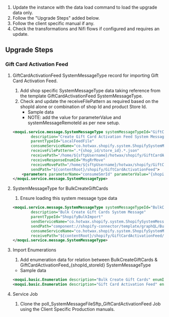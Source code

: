 1. Update the instance with the data load command to load the upgrade data only. 
2. Follow the "Upgrade Steps" added below. 
3. Follow the client specific manual if any. 
4. Check the transformations and Nifi flows if configured and requires an update.

## Upgrade Steps
### Gift Card Activation Feed
1. GiftCardActivationFeed SystemMessageType record for importing Gift Card Activation Feed.
   1. Add shop specific SystemMessageType data taking reference from the template GiftCardActivationFeed SystemMessageType.
   2. Check and update the receiveFilePattern as required based on the shopId alone or combination of shop Id and product Store Id.
       - Sample data
       - NOTE: add the value for parameterValue and systemMessageRemoteId as per new setup.
    ```xml
    <moqui.service.message.SystemMessageType systemMessageTypeId="GiftCardActivationFeed_{shopId_storeId}"
            description="Create Gift Card Activation Feed System Message"
            parentTypeId="LocalFeedFile"
            consumeServiceName="co.hotwax.shopify.system.ShopifySystemMessageServices.consume#GraphQLBulkImportFeed"
            receiveFilePattern=".*{shop_id/store_id}.*.json" 
            receivePath="/home/${sftpUsername}/hotwax/shopify/GiftCardActivationFeed"
            receiveResponseEnumId="MsgRrMove"
            receiveMovePath="/home/${sftpUsername}/hotwax/shopify/GiftCardActivationFeed/archive"
            sendPath="${contentRoot}/shopify/GiftCardActivationFeed">
        <parameters parameterName="consumeSmrId" parameterValue="{shopify_remote}" systemMessageRemoteId="{remote_sftp}"/>
    </moqui.service.message.SystemMessageType>
    ```

2. SystemMessageType for BulkCreateGiftCards
   1. Ensure loading this system message type data
    ```xml
    <moqui.service.message.SystemMessageType systemMessageTypeId="BulkCreateGiftCards_{shopId_storeId}"
            description="Bulk Create Gift Cards System Message"
            parentTypeId="ShopifyBulkImport"
            sendServiceName="co.hotwax.shopify.system.ShopifySystemMessageServices.send#BulkMutationSystemMessage"
            sendPath="component://shopify-connector/template/graphQL/BulkCreateGiftCards.ftl"
            consumeServiceName="co.hotwax.shopify.system.ShopifySystemMessageServices.consume#BulkOperationResult"
            receivePath="${contentRoot}/shopify/GiftCardActivationFeed/result/BulkOperationResult-${systemMessageId}-${remoteMessageId}-${nowDate}.jsonl">
    </moqui.service.message.SystemMessageType>
    ```
4. Import Enumerations
    1. Add enumeration data for relation between BulkCreateGiftCards & GiftCardActivationFeed_{shopId_storeId} SystemMessageType
    - Sample data
    ```xml
    <moqui.basic.Enumeration description="Bulk Create Gift Cards" enumId="BulkCreateGiftCards_{shopId_storeId}" enumTypeId="ShopifyMessageTypeEnum" relatedEnumTypeId="ShopifyMessageTypeEnum"/>
    <moqui.basic.Enumeration description="Gift Card Activation Feed" enumId="GiftCardActivationFeed_{shopId_storeId}" enumTypeId="ShopifyMessageTypeEnum" relatedEnumId="BulkCreateGiftCards_{shopId_storeId}" relatedEnumTypeId="ShopifyMessageTypeEnum"/>
    ```

5. Service Job
    1. Clone the poll_SystemMessageFileSftp_GiftCardActivationFeed Job using the Client Specific Production manuals.